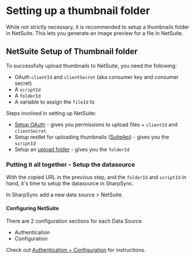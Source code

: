 # Setting up a thumbnail folder

While not strictly necessary, it is recommended to setup a thumbnails folder in NetSuite. This lets you generate an image preview for a file in NetSuite.

## NetSuite Setup of Thumbnail folder

To successfully upload thumbnails to NetSuite, you need the following:

* OAuth `clientId` and `clientSecret` (aka consumer key and consumer secret)
* A `scriptId`
* A `folderId`
* A variable to assign the `fileId` to

Steps involved in setting up NetSuite:

* [Setup OAuth](oauth-setup/) - gives you permissions to upload files + `clientId` and `clientSecret`
* Setup restlet for uploading thumbnails ([SuiteApi](suite-api-setup.md)) - gives you the `scriptId`
* Setup an [upload folder](create-an-uploads-folder.md) - gives you the `folderId`

### Putting it all together - Setup the datasource

With the copied URL in the previous step, and the `folderId` and `scriptId` in hand, it's time to setup the datasource in SharpSync.

In SharpSync add a new data source > NetSuite.

#### Configuring NetSuite

There are 2 configuration sections for each Data Source

* Authentication
* Configuration

Check out [Authentication + Configuration](authentication-+-configuration.md) for instructions.

